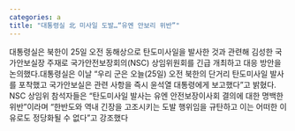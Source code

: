 ```yaml
---
categories: a
title: "대통령실 北 미사일 도발…“유엔 안보리 위반”"
---
```

대통령실은 북한이 25일 오전 동해상으로 탄도미사일을 발사한 것과 관련해 김성한 국가안보실장 주재로 국가안전보장회의(NSC) 상임위원회를 긴급 개최하고 대응 방안을 논의했다.대통령실은 이날 “우리 군은 오늘(25일) 오전 북한의 단거리 탄도미사일 발사를 포착했고 국가안보실은 관련 사항을 즉시 윤석열 대통령에게 보고했다”고 밝혔다. NSC 상임위 참석자들은 “탄도미사일 발사는 유엔 안전보장이사회 결의에 대한 명백한 위반”이라며 “한반도와 역내 긴장을 고조시키는 도발 행위임을 규탄하고 이는 어떠한 이유로도 정당화될 수 없다”고 강조했다